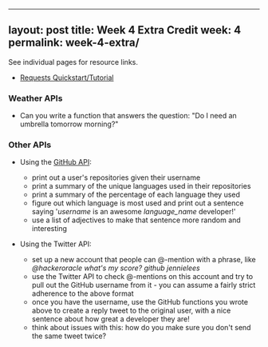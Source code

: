 
---
layout: post
title: Week 4 Extra Credit
week: 4
permalink: week-4-extra/
---

See individual pages for resource links.

* [Requests Quickstart/Tutorial](http://docs.python-requests.org/en/latest/user/quickstart/)

### Weather APIs

* Can you write a function that answers the question: "Do I need an umbrella tomorrow morning?"

### Other APIs

* Using the [GitHub API](https://developer.github.com/v3/repos/#list-user-repositories):
  * print out a user's repositories given their username
  * print a summary of the unique languages used in their repositories
  * print a summary of the percentage of each language they used
  * figure out which language is most used and print out a sentence saying '_username_ is an awesome _language_name_ developer!'
  * use a list of adjectives to make that sentence more random and interesting
   
* Using the Twitter API:
  * set up a new account that people can @-mention with a phrase, like
    _@hackeroracle what's my score? github jennielees_
  * use the Twitter API to check @-mentions on this account and try to pull out the GitHub username from it - you can assume a fairly strict adherence to the above format
  * once you have the username, use the GitHub functions you wrote above to create a reply tweet to the original user, with a nice sentence about how great a developer they are!
  * think about issues with this: how do you make sure you don't send the same tweet twice?
    